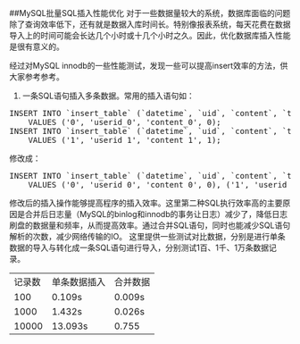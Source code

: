 ##MySQL批量SQL插入性能优化
对于一些数据量较大的系统，数据库面临的问题除了查询效率低下，还有就是数据入库时间长。特别像报表系统，每天花费在数据导入上的时间可能会长达几个小时或十几个小时之久。因此，优化数据库插入性能是很有意义的。

经过对MySQL innodb的一些性能测试，发现一些可以提高insert效率的方法，供大家参考参考。

1. 一条SQL语句插入多条数据。常用的插入语句如：
<pre>
INSERT INTO `insert_table` (`datetime`, `uid`, `content`, `type`) 
    VALUES ('0', 'userid_0', 'content_0', 0);
INSERT INTO `insert_table` (`datetime`, `uid`, `content`, `type`) 
    VALUES ('1', 'userid_1', 'content_1', 1);
</pre>
修改成：
<pre>
INSERT INTO `insert_table` (`datetime`, `uid`, `content`, `type`) 
    VALUES ('0', 'userid_0', 'content_0', 0), ('1', 'userid_1', 'content_1', 1);
</pre>
修改后的插入操作能够提高程序的插入效率。这里第二种SQL执行效率高的主要原因是合并后日志量（MySQL的binlog和innodb的事务让日志）减少了，降低日志刷盘的数据量和频率，从而提高效率。通过合并SQL语句，同时也能减少SQL语句解析的次数，减少网络传输的IO。
这里提供一些测试对比数据，分别是进行单条数据的导入与转化成一条SQL语句进行导入，分别测试1百、1千、1万条数据记录。
<table>
<tr><td>记录数</td><td>单条数据插入</td><td>合并数据</td></tr>
<tr><td>100</td><td>0.109s</td><td>0.009s</td></tr>
<tr><td>1000</td><td>1.432s</td><td>0.026s</td></tr>
<tr><td>10000</td><td>13.093s</td><td>0.755</td></tr>
</table>